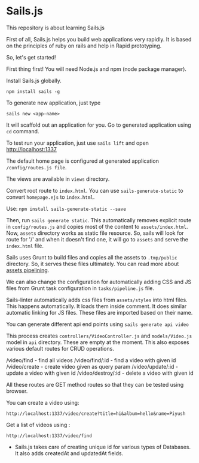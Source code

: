 # Sails.js

This repository is about learning Sails.js

First of all, Sails.js helps you build web applications very rapidly. It is based on the principles of ruby on rails and help in Rapid prototyping.

So, let's get started! 

First thing first! You will need Node.js and npm (node package manager).

Install Sails.js globally.

`npm install sails -g`

To generate new application, just type 

`sails new <app-name>`

It will scaffold out an application for you. Go to generated application using `cd` command.

To test run your application, just use `sails lift` and open [http://localhost:1337](http://localhost:1337)

The default home page is configured at generated application `/config/routes.js file`.

The views are available in `views` directory.

Convert root route to `index.html`. You can use `sails-generate-static` to convert `homepage.ejs` to `index.html`.

Use: `npm install sails-generate-static --save`

Then, run `sails generate static`. This automatically removes explicit route in `config/routes.js` and copies most of the content to `assets/index.html`. Now, `assets` directory works as static file resource. So, sails will look for route for '/' and when it doesn't find one, it will go to `assets` and serve the `index.html` file.

Sails uses Grunt to build files and copies all the assets to `.tmp/public` directory. So, it serves these files ultimately. You can read more about [assets pipelining](https://sailsjs.com/documentation/concepts/assets/default-tasks#?overview).

We can also change the configuration for automatically adding CSS and JS files from Grunt task configuration in `tasks/pipeline.js` file.

Sails-linter automatically adds css files from `assets/styles` into html files. This happens automatically. It loads them inside <!--STYLES --> comment. It does similar automatic linking for JS files. These files are imported based on their name.

You can generate different api end points using 
`sails generate api video`

This process creates `controllers/VideoController.js` and `models/Video.js` model in `api` directory. These are empty at the moment. This also exposes various default routes for CRUD operations.

/video/find     - find all videos
/video/find/:id     - find a video with given id
/video/create       - create video given as query param
/video/update/:id       - update a video with given id
/video/destroy/:id      - delete a video with given id

All these routes are GET method routes so that they can be tested using browser.

You can create a video using:

`http://localhost:1337/video/create?title=hi&album=hello&name=Piyush`

Get a list of videos using :

`http://localhost:1337/video/find`

- Sails.js takes care of creating unique id for various types of Databases. It also adds createdAt and updatedAt fields.